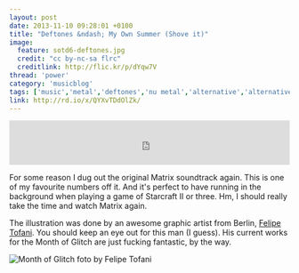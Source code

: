 ```yaml
---
layout: post
date: 2013-11-10 09:28:01 +0100
title: "Deftones &ndash; My Own Summer (Shove it)"
image:
  feature: sotd6-deftones.jpg
  credit: "cc by-nc-sa flrc"
  creditlink: http://flic.kr/p/dYqw7V
thread: 'power'
category: 'musicblog'
tags: ['music','metal','deftones','nu metal','alternative','alternative rock', 'matrix ost', 'song of the day']
link: http://rd.io/x/QYXvTDdOlZk/
---
```


<iframe width="100%" height="80" src="https://rd.io/i/QYXvTDdOlZk/" frameborder="0"></iframe>

For some reason I dug out the original Matrix soundtrack again. This is one of my favourite numbers off it. And it's perfect to have running in the background when playing a game of Starcraft II or three. Hm, I should really take the time and watch Matrix again.

The illustration was done by an awesome graphic artist from Berlin, [Felipe Tofani](https://www.facebook.com/felipetofani). You should keep an eye out for this man (I guess). His current works for the Month of Glitch are just fucking fantastic, by the way.

![Month of Glitch foto by Felipe Tofani]({{site.url}}/images/felipe-tofani-month-of-glitch.jpg)